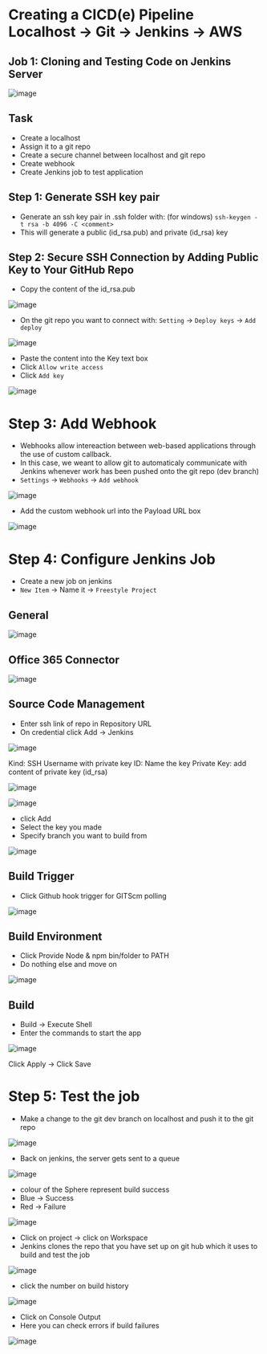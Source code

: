 # Creating a CICD(e) Pipeline Localhost -> Git -> Jenkins -> AWS

## Job 1: Cloning and Testing Code on Jenkins Server

![image](https://user-images.githubusercontent.com/14828358/145607674-68c1f96f-d6e0-412d-8e66-c885b333eceb.png)


## Task 
- Create a localhost
- Assign it to a git repo
- Create a secure channel between localhost and git repo
- Create webhook
- Create Jenkins job to test application


## Step 1: Generate SSH key pair

- Generate an ssh key pair in .ssh folder with: (for windows) `ssh-keygen -t rsa -b 4096 -C <comment>`
- This will generate a public (id_rsa.pub) and private (id_rsa) key 

## Step 2: Secure SSH Connection by Adding Public Key to Your GitHub Repo

- Copy the content of the id_rsa.pub 

![image](https://user-images.githubusercontent.com/14828358/145586456-566c3c63-b8dd-496a-a55d-be720b06d056.png)


- On the git repo you want to connect with: `Setting` -> `Deploy keys` -> `Add deploy`

![image](https://user-images.githubusercontent.com/14828358/145585263-470520cc-d714-4420-9351-505078528c8a.png)

- Paste the content into the Key text box
- Click `Allow write access`
- Click `Add key`

![image](https://user-images.githubusercontent.com/14828358/145586821-bdd9ad4a-94fe-4fa8-8990-8c1f5aa621fe.png)

# Step 3: Add Webhook

- Webhooks allow intereaction between web-based applications through the use of custom callback. 
- In this case, we weant to allow git to automaticaly communicate with Jenkins whenever work has been pushed onto the git repo (dev branch)
- `Settings` -> `Webhooks` -> `Add webhook`

![image](https://user-images.githubusercontent.com/14828358/145588542-fa4aff4b-781a-45a3-88e3-b580177bbc6b.png)

- Add the custom webhook url into the Payload URL box

![image](https://user-images.githubusercontent.com/14828358/145589068-2001a47e-fe64-4026-bc1b-ed3c5261fea9.png)


# Step 4: Configure Jenkins Job

- Create a new job on jenkins
- `New Item` -> Name it -> `Freestyle Project`

## General

![image](https://user-images.githubusercontent.com/14828358/145590556-320d7a4d-881e-4c0e-b525-9da794d55d1d.png)

## Office 365 Connector

![image](https://user-images.githubusercontent.com/14828358/145590718-8efa9eca-5013-42ad-be90-a9cb467f86a4.png)

## Source Code Management

- Enter ssh link of repo in Repository URL
- On credential click Add -> Jenkins

![image](https://user-images.githubusercontent.com/14828358/145591812-908e0078-5670-4ae0-b235-ca6f38b235ad.png)



Kind: SSH Username with private key 
ID: Name the key
Private Key: add content of private key (id_rsa)

![image](https://user-images.githubusercontent.com/14828358/145592151-6e31503c-0e42-4db3-978d-82e3c6790652.png)

![image](https://user-images.githubusercontent.com/14828358/145592240-320e4003-a4e6-4d39-ae31-7d166dabeea9.png)


- click Add
- Select the key you made
- Specify branch you want to build from

![image](https://user-images.githubusercontent.com/14828358/145592870-ebe97c15-b0ea-48f2-be08-a47a051fab5d.png)

## Build Trigger

- Click Github hook trigger for GITScm polling

![image](https://user-images.githubusercontent.com/14828358/145593203-b6be569b-b754-4f21-a8ba-82cc03e15611.png)


## Build Environment

- Click Provide Node & npm bin/folder to PATH
- Do nothing else and move on

![image](https://user-images.githubusercontent.com/14828358/145593740-8d488861-8cc9-4d36-af26-263dd1174f45.png)

## Build

- Build -> Execute Shell
- Enter the commands to start the app

![image](https://user-images.githubusercontent.com/14828358/145593885-59dd6e4a-676f-49f8-bd0f-7ba526ddd9d5.png)


Click Apply -> Click Save


# Step 5: Test the job

- Make a change to the git dev branch on localhost and push it to the git repo

![image](https://user-images.githubusercontent.com/14828358/145601533-bb5123b5-8aaf-41c4-82f8-161efb68df91.png)


- Back on jenkins, the server gets sent to a queue


![image](https://user-images.githubusercontent.com/14828358/145602161-5ff60281-891f-4619-94b2-2142dff105b2.png)

- colour of the Sphere represent build success
- Blue -> Success
- Red -> Failure

![image](https://user-images.githubusercontent.com/14828358/145602506-483624ce-a1ba-474f-8ee1-b70a1202e27c.png)

- Click on project -> click on Workspace
- Jenkins clones the repo that you have set up on git hub which it uses to build and test the job

![image](https://user-images.githubusercontent.com/14828358/145602777-e6deea35-6da3-4802-b51b-648552d459e5.png)

- click the number on build history

![image](https://user-images.githubusercontent.com/14828358/145602905-5e9f2f52-0df2-43d6-8c6e-2f586f7e4d2b.png)

- Click on Console Output
- Here you can check errors if build failures

![image](https://user-images.githubusercontent.com/14828358/145603051-7b08fa8e-106e-4dbb-889f-574d6df53d0a.png)



